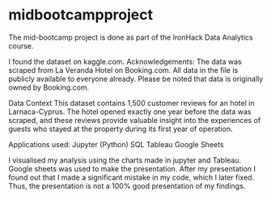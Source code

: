 # midbootcampproject

The mid-bootcamp project is done as part of the IronHack Data Analytics course.

I found the dataset on kaggle.com.
Acknowledgements:
The data was scraped from La Veranda Hotel on Booking.com. All data in the file is publicly available to everyone already. Please be noted that data is originally owned by Booking.com.

Data Context
This dataset contains 1,500 customer reviews for an hotel in Larnaca-Cyprus. The hotel opened exactly one year before the data was scraped, and these reviews provide valuable insight into the experiences of guests who stayed at the property during its first year of operation.

Applications used:
Jupyter (Python)
SQL
Tableau
Google Sheets

I visualised my analysis using the charts made in jupyter and Tableau. Google sheets was used to make the presentation.
After my presentation I found out that I made a significant mistake in my code, which I later fixed. Thus, the presentation is not a
100% good presentation of my findings.
